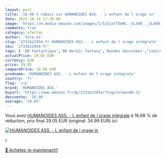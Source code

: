 ```yaml
---
layout: post
title: '16.98 % rabais sur HUMANOIDES ASS. - L enfant de l orage in'
date: 2021-10-14 17:20:00
image: 'https://m.media-amazon.com/images/I/51SjntT5mML._SL500_._SL400_.jpg'
comments: true
category: ofertas
author: 'tole.es'
slug: '2731622954-fr HUMANOIDES ASS. - L enfant de l orage intégrale'
sku: '2731622954-fr'
tags: [ 'BD Fantastique','BD Heroïc fantasy','Bandes dessinées','Comics','Livres','humanoides ass.', ]
actualPrice: 29.05 EUR
currency: EUR
price: 29.05
comparePrice: 34.99 EUR
prodname: 'HUMANOIDES ASS. - L enfant de l orage intégrale'
country: 'fr'
flag: '🇫🇷'
brand: 'HUMANOIDES ASS.'
buyurl: 'https://www.amazon.fr/dp/2731622954/?tag=tolees0d-21'
descuento: '16.98'
average: '29.05'
---
```


Vous avez [HUMANOIDES ASS. - L enfant de l orage intégrale](https://www.amazon.fr/dp/2731622954/?tag=tolees0d-21)  à  16.98 % de réduction, prix final  29.05 EUR (original: 34.99 EUR) ici:

[![HUMANOIDES ASS. - L enfant de l orage in](https://m.media-amazon.com/images/I/51SjntT5mML._SL500_._SL400_.jpg)](https://www.amazon.fr/dp/2731622954/?tag=tolees0d-21)

ℹ️:


[🛒 Achetez-le maintenant!!](https://www.amazon.fr/dp/2731622954/?tag=tolees0d-21)
